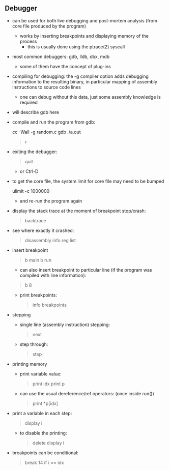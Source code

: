 ## Debugger

- can be used for both live debugging and post-mortem analysis (from core file
  produced by the program)
  - works by inserting breakpoints and displaying memory of the process
    - this is usually done using the ptrace(2) syscall
- most common debuggers: gdb, lldb, dbx, mdb
  - some of them have the concept of plug-ins

- compiling for debugging: the -g compiler option adds debugging information to
  the resulting binary, in particular mapping of assembly instructions to source
  code lines
  - one can debug without this data, just some assembly knowledge is required

- will describe gdb here

- compile and run the program from gdb:

  cc -Wall -g random.c
  gdb ./a.out
  > r

- exiting the debugger:

  > quit

    - or Ctrl-D

- to get the core file, the system limit for core file may need to be bumped

  ulimit -c 1000000

  - and re-run the program again

- display the stack trace at the moment of breakpoint stop/crash:

  > backtrace

- see where exactly it crashed:

  > disassembly
  > info reg
  > list

- insert breakpoint

  > b main
  > b run

  - can also insert breakpoint to particular line (if the program was compiled
    with line information):

  > b 8

  - print breakpoints:

    > info breakpoints

- stepping
  - single line (assembly instruction) stepping:

    > next

  - step through:

    > step

- printing memory

  - print variable value:

    > print idx
    > print p

  - can use the usual dereference/ref operators:
    (once inside run())

    > print *p[idx]

- print a variable in each step:

  > display i

  - to disable the printing:

    > delete display i

- breakpoints can be conditional:

  > break 14 if i == idx

